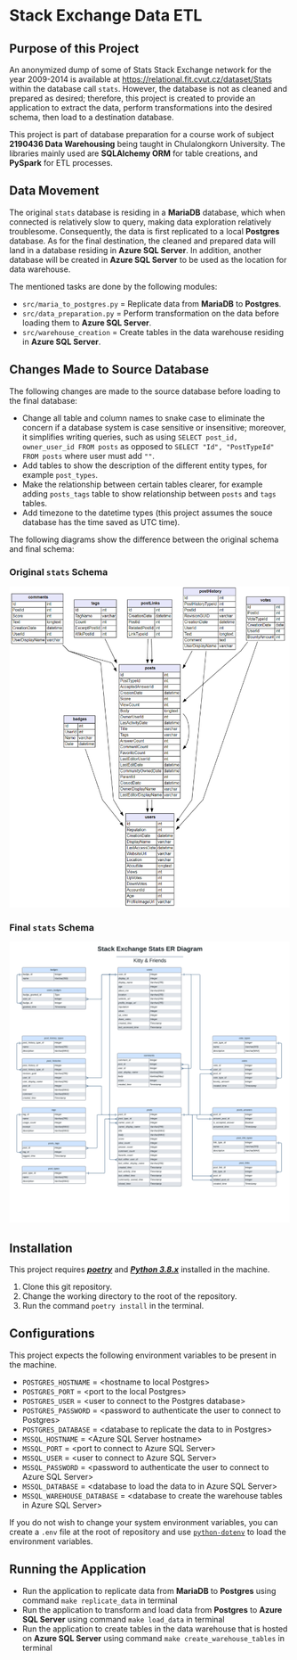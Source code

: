 # Stack Exchange Data ETL
## Purpose of this Project
An anonymized dump of some of Stats Stack Exchange network for the year 2009-2014 is available at https://relational.fit.cvut.cz/dataset/Stats 
within the database call `stats`. However, the database is not as cleaned and prepared as desired; therefore, this project is created to provide
an application to extract the data, perform transformations into the desired schema, then load to a destination database.

This project is part of database preparation for a course work of subject **2190436 Data Warehousing** being taught in Chulalongkorn University. The libraries 
mainly used are **SQLAlchemy ORM** for table creations, and **PySpark** for ETL processes.

## Data Movement
The original `stats` database is residing in a **MariaDB** database, which when connected is relatively slow to query, making data exploration relatively
troublesome. Consequently, the data is first replicated to a local **Postgres** database. As for the final destination, the cleaned and prepared data will land 
in a database residing in **Azure SQL Server**. In addition, another database will be created in **Azure SQL Server** to be used as the location for data
warehouse.

The mentioned tasks are done by the following modules:
  - `src/maria_to_postgres.py` = Replicate data from **MariaDB** to **Postgres**.
  - `src/data_preparation.py` = Perform transformation on the data before loading them to **Azure SQL Server**.
  - `src/warehouse_creation` = Create tables in the data warehouse residing in **Azure SQL Server**.

## Changes Made to Source Database
The following changes are made to the source database before loading to the final database:
  - Change all table and column names to snake case to eliminate the concern if a database system is case sensitive or insensitive; moreover, it simplifies
    writing queries, such as using `SELECT post_id, owner_user_id FROM posts` as opposed to `SELECT "Id", "PostTypeId" FROM posts` where user must add `""`.
  - Add tables to show the description of the different entity types, for example `post_types`.
  - Make the relationship between certain tables clearer, for example adding `posts_tags` table to show relationship between `posts` and `tags` tables.
  - Add timezone to the datetime types (this project assumes the souce database has the time saved as UTC time).

The following diagrams show the difference between the original schema and final schema:

### Original `stats` Schema
![Original `stats` schema](/assets/orig_schema.png)

### Final `stats` Schema
![Final `stats` schema](/assets/stats_schema.png)

## Installation
This project requires [***poetry***](https://python-poetry.org/) and [***Python 3.8.x***](https://www.python.org/) installed in the machine.
  1. Clone this git repository.
  2. Change the working directory to the root of the repository.
  3. Run the command `poetry install` in the terminal.

## Configurations
This project expects the following environment variables to be present in the machine.
  - `POSTGRES_HOSTNAME` = \<hostname to local Postgres\>
  - `POSTGRES_PORT` = \<port to the local Postgres\>
  - `POSTGRES_USER` = \<user to connect to the Postgres database\>
  - `POSTGRES_PASSWORD` = \<password to authenticate the user to connect to Postgres\>
  - `POSTGRES_DATABASE` = \<database to replicate the data to in Postgres\>
  - `MSSQL_HOSTNAME` = \<Azure SQL Server hostname\>
  - `MSSQL_PORT` = \<port to connect to Azure SQL Server\>
  - `MSSQL_USER` = \<user to connect to Azure SQL Server\>
  - `MSSQL_PASSWORD` = \<password to authenticate the user to connect to Azure SQL Server\>
  - `MSSQL_DATABASE` = \<database to load the data to in Azure SQL Server\>
  - `MSSQL_WAREHOUSE_DATABASE` = \<database to create the warehouse tables in Azure SQL Server\>
 
 If you do not wish to change your system environment variables, you can create a `.env` file at the root of repository and use 
 [`python-dotenv`](https://github.com/theskumar/python-dotenv) to load the environment variables.
 
 ## Running the Application
 - Run the application to replicate data from **MariaDB** to **Postgres** using command `make replicate_data` in terminal
 - Run the application to transform and load data from **Postgres** to **Azure SQL Server** using command `make load_data` in terminal
 - Run the application to create tables in the data warehouse that is hosted on **Azure SQL Server** using command `make create_warehouse_tables` in terminal
